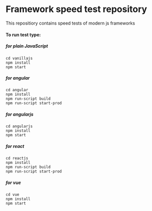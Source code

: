 # Framework speed test repository

This repositiory contains speed tests of modern js frameworks

#### To run test type:

##### for plain JavaScript

```
cd vanillajs
npm install 
npm start
```

##### for angular

```
cd angular
npm install 
npm run-script build
npm run-script start-prod 
```

##### for angularjs

```
cd angularjs
npm install 
npm start
```

##### for react

```
cd reactjs
npm install 
npm run-script build
npm run-script start-prod
```

##### for vue

```
cd vue
npm install 
npm start
```
